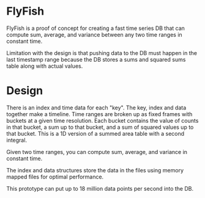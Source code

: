 FlyFish
========================

FlyFish is a proof of concept for creating a fast time series DB that can compute
sum, average, and variance between any two time ranges in constant time.

Limitation with the design is that pushing data to the DB must happen in the last
timestamp range because the DB stores a sums and squared sums table along with
actual values.

Design
=========================

There is an index and time data for each "key". The key, index and data together make a 
timeline. Time ranges are broken up as fixed frames with buckets at a given 
time resolution. Each bucket contains the value of counts in that bucket, 
a sum up to that bucket, and a sum of squared values up to that bucket. 
This is a 1D version of a summed area table with a second integral.

Given two time ranges, you can compute sum, average, and variance in constant time.

The index and data structures store the data in the files using memory mapped files
for optimal performance.

This prototype can put up to 18 million data points per second into the DB.


